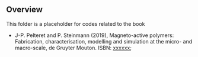 ## Overview

This folder is a placeholder for codes related to the book
* J-P. Pelteret and P. Steinmann (2019), 
Magneto-active polymers: Fabrication, characterisation, modelling and simulation
at the micro- and macro-scale, 
de Gruyter Mouton. ISBN: [xxxxxx](https://www.degruyter.com/view/product/455548);
